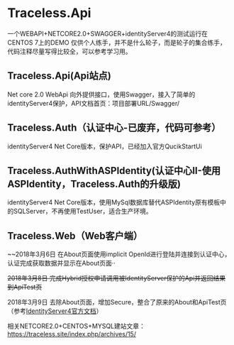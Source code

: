 # Traceless.Api
一个WEBAPI+NETCORE2.0+SWAGGER+identityServer4的测试运行在CENTOS 7上的DEMO
仅供个人练手，并不是什么轮子，而是轮子的集合练手，代码注释尽量写得比较全，可以参考学习用。

## Traceless.Api(Api站点)
Net core 2.0 WebApi
向外提供接口，使用Swagger，接入了简单的identityServer4保护，API文档首页：项目部署URL/Swagger/

## Traceless.Auth（认证中心-已废弃，代码可参考）
identityServer4 Net Core版本，保护API，已经加入官方QucikStartUi

## Traceless.AuthWithASPIdentity(认证中心II-使用ASPIdentity，Traceless.Auth的升级版)
identityServer4 Net Core版本，使用MySql数据库替代ASPIdentity原有模板中的SQLServer，不再使用TestUser，适合生产环境。

## Traceless.Web（Web客户端）

~~2018年3月6日 在About页面使用implicit OpenId进行登陆并连接到认证中心，认证完成获取数据并显示在About页面··

~~2018年3月8日 完成Hybrid授权申请调用被IdentityServer保护的Api并返回结果到ApiTest页~~

2018年3月9日 去除About页面，增加Secure，整合了原来的About和ApiTest页（参考[IdentityServer4官方文档](https://identityserver4.readthedocs.io/en/release/quickstarts/6_aspnet_identity.html)）

相关NETCORE2.0+CENTOS+MYSQL建站文章：https://traceless.site/index.php/archives/15/
